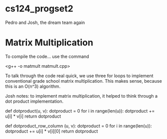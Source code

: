 # cs124_progset2
Pedro and Josh, the dream team again

# Matrix Multiplication
To compile the code... use the command

<g++ -o matmult matmult.cpp>

To talk through the code real quick, we use three for
loops to implement conventional grade school matrix
multiplication. This makes sense, because this is an
O(n^3) algorithm. 

Josh notes: to implement matrix multiplication, it helped
to think through a dot product implementation. 

def dotproduct(u, v):
    dotproduct = 0
    for i in range(len(u)):
        dotproduct += u[i] * v[i]
    return dotproduct
        
def dotproduct_row_column (u, v):
    dotproduct = 0
    for i in range(len(u)):
        dotproduct += u[i] * v[i][0]
    return dotproduct